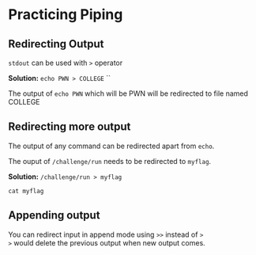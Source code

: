 # Practicing Piping 
## Redirecting Output 
`stdout` can be used with `>` operator 

**Solution:** 
`echo PWN > COLLEGE`
``

The output of `echo PWN` which will be PWN will be redirected to file named COLLEGE
## Redirecting more output 
The output of any command can be redirected apart from `echo`.

The ouput of `/challenge/run` needs to be redirected to `myflag`.

**Solution:**
`/challenge/run > myflag`

`cat myflag`
## Appending output 
You can redirect input in append mode using `>>` instead of `>`<br>
`>` would delete the previous output when new output comes.


